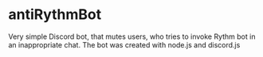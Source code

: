 # antiRythmBot
Very simple Discord bot, that mutes users, who tries to invoke Rythm bot in an inappropriate chat. The bot was created with node.js and discord.js 
